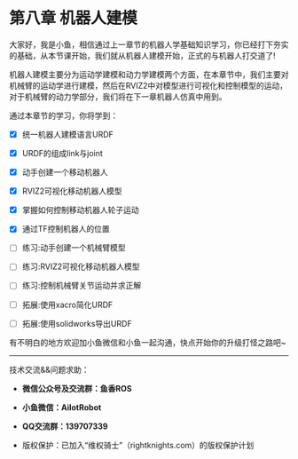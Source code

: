 # 第八章 机器人建模

大家好，我是小鱼，相信通过上一章节的机器人学基础知识学习，你已经打下夯实的基础，从本节课开始，我们就从机器人建模开始，正式的与机器人打交道了!

机器人建模主要分为运动学建模和动力学建模两个方面，在本章节中，我们主要对机械臂的运动学进行建模，然后在RVIZ2中对模型进行可视化和控制模型的运动，对于机械臂的动力学部分，我们将在下一章机器人仿真中用到。



通过本章节的学习，你将学到：


- [X] 统一机器人建模语言URDF
- [X] URDF的组成link与joint
- [X] 动手创建一个移动机器人
- [X] RVIZ2可视化移动机器人模型
- [X] 掌握如何控制移动机器人轮子运动
- [X] 通过TF控制机器人的位置
- [ ] 练习:动手创建一个机械臂模型
- [ ] 练习:RVIZ2可视化移动机器人模型
- [ ] 练习:控制机械臂关节运动并求正解
- [ ] 拓展:使用xacro简化URDF
- [ ] 拓展:使用solidworks导出URDF




有不明白的地方欢迎加小鱼微信和小鱼一起沟通，快点开始你的升级打怪之路吧~

--------------

技术交流&&问题求助：

- **微信公众号及交流群：鱼香ROS**
- **小鱼微信：AiIotRobot**
- **QQ交流群：139707339**

- 版权保护：已加入“维权骑士”（rightknights.com）的版权保护计划

